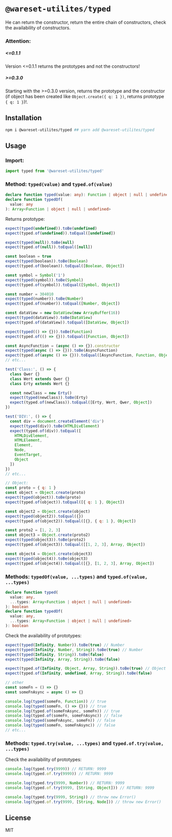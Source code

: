 # `@wareset-utilites/typed`

He can return the constructor, return the entire chain of constructors, check the availability of constructors.

### Attention:

##### <=0.1.1

Version <=0.1.1 returns the prototypes and not the constructors!

##### >=0.3.0

Starting with the >=0.3.0 version, returns the prototype and the constructor (if object has been created like `Object.create({ q: 1 })`, returns prototype `{ q: 1 }`)!.

## Installation

```bash
npm i @wareset-utilites/typed ## yarn add @wareset-utilites/typed
```

## Usage

### Import:

```js
import typed from '@wareset-utilites/typed'
```

### Method: `typed(value)` and `typed.of(value)`

```typescript
declare function typed(value: any): Function | object | null | undefined
declare function typedOf(
  value: any
): Array<Function | object | null | undefined>
```

Returns prototype:

```js
expect(typed(undefined)).toBe(undefined)
expect(typed.of(undefined)).toEqual([undefined])

expect(typed(null)).toBe(null)
expect(typed.of(null)).toEqual([null])

const boolean = true
expect(typed(boolean)).toBe(Boolean)
expect(typed.of(boolean)).toEqual([Boolean, Object])

const symbol = Symbol('1')
expect(typed(symbol)).toBe(Symbol)
expect(typed.of(symbol)).toEqual([Symbol, Object])

const number = 304010
expect(typed(number)).toBe(Number)
expect(typed.of(number)).toEqual([Number, Object])

const dataView = new DataView(new ArrayBuffer(16))
expect(typed(dataView)).toBe(DataView)
expect(typed.of(dataView)).toEqual([DataView, Object])

expect(typed(() => {})).toBe(Function)
expect(typed.of(() => {})).toEqual([Function, Object])

const AsyncFunction = (async () => {}).constructor
expect(typed(async () => {})).toBe(AsyncFunction)
expect(typed.of(async () => {})).toEqual([AsyncFunction, Function, Object])
// etc...

test('Class:', () => {
  class Qwer {}
  class Wert extends Qwer {}
  class Erty extends Wert {}

  const newClass = new Erty()
  expect(typed(newClass)).toBe(Erty)
  expect(typed.of(newClass)).toEqual([Erty, Wert, Qwer, Object])
})

test('DIV:', () => {
  const div = document.createElement('div')
  expect(typed(div)).toBe(HTMLDivElement)
  expect(typed.of(div)).toEqual([
    HTMLDivElement,
    HTMLElement,
    Element,
    Node,
    EventTarget,
    Object
  ])
})
// etc...

// Object:
const proto = { q: 1 }
const object = Object.create(proto)
expect(typed(object)).toBe(proto)
expect(typed.of(object)).toEqual([{ q: 1 }, Object])

const object2 = Object.create(object)
expect(typed(object2)).toEqual({})
expect(typed.of(object2)).toEqual([{}, { q: 1 }, Object])

const proto2 = [1, 2, 3]
const object3 = Object.create(proto2)
expect(typed(object3)).toBe(proto2)
expect(typed.of(object3)).toEqual([[1, 2, 3], Array, Object])

const object4 = Object.create(object3)
expect(typed(object4)).toBe(object3)
expect(typed.of(object4)).toEqual([{}, [1, 2, 3], Array, Object])
```

### Methods: `typedOf(value, ...types)` and `typed.of(value, ...types)`

```typescript
declare function typed(
  value: any,
  ...types: Array<Function | object | null | undefined>
): boolean
declare function typedOf(
  value: any,
  ...types: Array<Function | object | null | undefined>
): boolean
```

Check the availability of prototypes:

```js
expect(typed(Infinity, Number)).toBe(true) // Number
expect(typed(Infinity, Number, String)).toBe(true) // Number
expect(typed(Infinity, String)).toBe(false)
expect(typed(Infinity, Array, String)).toBe(false)

expect(typed.of(Infinity, Object, Array, String)).toBe(true) // Object
expect(typed.of(Infinity, undefined, Array, String)).toBe(false)

// other
const someFn = () => {}
const someFnAsync = async () => {}

console.log(typed(someFn, Function)) // true
console.log(typed(someFn, () => {})) // true
console.log(typed.of(someFnAsync, someFn)) // true
console.log(typed.of(someFn, someFnAsync)) // false
console.log(typed(someFnAsync, someFn)) // false
console.log(typed(someFn, someFnAsync)) // false
// etc...
```

### Methods: `typed.try(value, ...types)` and `typed.of.try(value, ...types)`

Check the availability of prototypes:

```js
console.log(typed.try(9999)) // RETURN: 9999
console.log(typed.of.try(9999)) // RETURN: 9999

console.log(typed.try(9999, Number)) // RETURN: 9999
console.log(typed.of.try(9999, [String, Object])) // RETURN: 9999

console.log(typed.try(9999, String)) // throw new Error()
console.log(typed.of.try(9999, [String, Node])) // throw new Error()
```

## License

MIT
